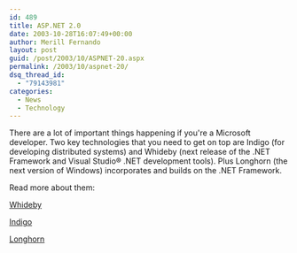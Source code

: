 ```yaml
---
id: 489
title: ASP.NET 2.0
date: 2003-10-28T16:07:49+00:00
author: Merill Fernando
layout: post
guid: /post/2003/10/ASPNET-20.aspx
permalink: /2003/10/aspnet-20/
dsq_thread_id:
  - "79143981"
categories:
  - News
  - Technology
---
```

<body xmlns="http://www.w3.org/1999/xhtml">
    <p>
        There are a lot of important things happening if you're a Microsoft developer. Two
        key technologies that you&#160;need to get on top are Indigo (for developing distributed
        systems) and Whideby (next release of the .NET Framework and Visual Studio® .NET development
        tools). Plus Longhorn (the next version of Windows) incorporates and builds on the
        .NET Framework. 
    </p>
    <p>
        Read more about them: 
    </p>
    <p>
        <a href="http://msdn.microsoft.com/asp.net/whidbey/overview.aspx">Whideby</a> 
    </p>
    <p>
        <a href="http://msdn.microsoft.com/Longhorn/understanding/pillars/Indigo/default.aspx">Indigo</a> 
    </p>
    <p>
        <a href="http://msdn.microsoft.com/Longhorn">Longhorn</a> 
    </p>
</body>
